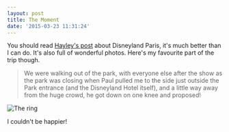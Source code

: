 ```yaml
---
layout: post
title: The Moment
date: '2015-03-23 11:31:24'
---
```


You should read [Hayley's post](http://hayleybrowne.com/disneyland-paris/) about Disneyland Paris, it's much better than I can do. It's also full of wonderful photos. Here's my favourite part of the trip though.

> We were walking out of the park, with everyone else after the show as the park was closing when Paul pulled me to the side just outside the Park entrance (and the Disneyland Hotel itself), and a little way away from the huge crowd, he got down on one knee and proposed!

![The ring](/content/images/2015/03/IMG_1038.jpg)

I couldn't be happier!